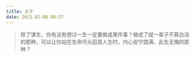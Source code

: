 ```yaml
---
title: 关于
date: 2021-02-08 09:37
---
```


> 除了谋生，你有没有想过一生一定要做成某件事？做成了就一辈子不算白活的那种，可以让你站在生命尽头回首人生时，内心安宁圆满、此生无悔的那种？

<!--待办
写满3篇 -> 文章按“更新时间”排序
写满10篇 -> 加入Algolia搜索
-->
<!--完成
-->

